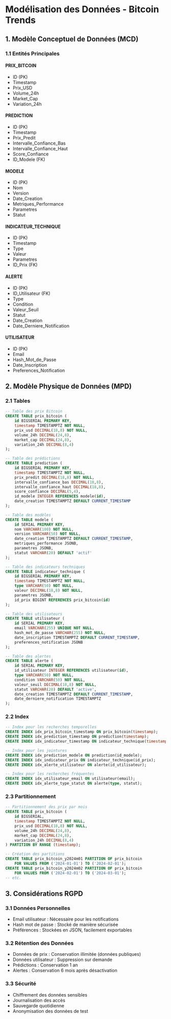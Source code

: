 # Modélisation des Données - Bitcoin Trends

## 1. Modèle Conceptuel de Données (MCD)

### 1.1 Entités Principales

#### PRIX_BITCOIN
- ID (PK)
- Timestamp
- Prix_USD
- Volume_24h
- Market_Cap
- Variation_24h

#### PREDICTION
- ID (PK)
- Timestamp
- Prix_Predit
- Intervalle_Confiance_Bas
- Intervalle_Confiance_Haut
- Score_Confiance
- ID_Modele (FK)

#### MODELE
- ID (PK)
- Nom
- Version
- Date_Creation
- Metriques_Performance
- Parametres
- Statut

#### INDICATEUR_TECHNIQUE
- ID (PK)
- Timestamp
- Type
- Valeur
- Parametres
- ID_Prix (FK)

#### ALERTE
- ID (PK)
- ID_Utilisateur (FK)
- Type
- Condition
- Valeur_Seuil
- Statut
- Date_Creation
- Date_Derniere_Notification

#### UTILISATEUR
- ID (PK)
- Email
- Hash_Mot_de_Passe
- Date_Inscription
- Preferences_Notification

## 2. Modèle Physique de Données (MPD)

### 2.1 Tables

```sql
-- Table des prix Bitcoin
CREATE TABLE prix_bitcoin (
    id BIGSERIAL PRIMARY KEY,
    timestamp TIMESTAMPTZ NOT NULL,
    prix_usd DECIMAL(18,8) NOT NULL,
    volume_24h DECIMAL(24,8),
    market_cap DECIMAL(24,8),
    variation_24h DECIMAL(8,4)
);

-- Table des prédictions
CREATE TABLE prediction (
    id BIGSERIAL PRIMARY KEY,
    timestamp TIMESTAMPTZ NOT NULL,
    prix_predit DECIMAL(18,8) NOT NULL,
    intervalle_confiance_bas DECIMAL(18,8),
    intervalle_confiance_haut DECIMAL(18,8),
    score_confiance DECIMAL(5,4),
    id_modele INTEGER REFERENCES modele(id),
    date_creation TIMESTAMPTZ DEFAULT CURRENT_TIMESTAMP
);

-- Table des modèles
CREATE TABLE modele (
    id SERIAL PRIMARY KEY,
    nom VARCHAR(100) NOT NULL,
    version VARCHAR(50) NOT NULL,
    date_creation TIMESTAMPTZ DEFAULT CURRENT_TIMESTAMP,
    metriques_performance JSONB,
    parametres JSONB,
    statut VARCHAR(20) DEFAULT 'actif'
);

-- Table des indicateurs techniques
CREATE TABLE indicateur_technique (
    id BIGSERIAL PRIMARY KEY,
    timestamp TIMESTAMPTZ NOT NULL,
    type VARCHAR(50) NOT NULL,
    valeur DECIMAL(18,8) NOT NULL,
    parametres JSONB,
    id_prix BIGINT REFERENCES prix_bitcoin(id)
);

-- Table des utilisateurs
CREATE TABLE utilisateur (
    id SERIAL PRIMARY KEY,
    email VARCHAR(255) UNIQUE NOT NULL,
    hash_mot_de_passe VARCHAR(255) NOT NULL,
    date_inscription TIMESTAMPTZ DEFAULT CURRENT_TIMESTAMP,
    preferences_notification JSONB
);

-- Table des alertes
CREATE TABLE alerte (
    id SERIAL PRIMARY KEY,
    id_utilisateur INTEGER REFERENCES utilisateur(id),
    type VARCHAR(50) NOT NULL,
    condition VARCHAR(50) NOT NULL,
    valeur_seuil DECIMAL(18,8) NOT NULL,
    statut VARCHAR(20) DEFAULT 'active',
    date_creation TIMESTAMPTZ DEFAULT CURRENT_TIMESTAMP,
    date_derniere_notification TIMESTAMPTZ
);
```

### 2.2 Index

```sql
-- Index pour les recherches temporelles
CREATE INDEX idx_prix_bitcoin_timestamp ON prix_bitcoin(timestamp);
CREATE INDEX idx_prediction_timestamp ON prediction(timestamp);
CREATE INDEX idx_indicateur_timestamp ON indicateur_technique(timestamp);

-- Index pour les jointures
CREATE INDEX idx_prediction_modele ON prediction(id_modele);
CREATE INDEX idx_indicateur_prix ON indicateur_technique(id_prix);
CREATE INDEX idx_alerte_utilisateur ON alerte(id_utilisateur);

-- Index pour les recherches fréquentes
CREATE INDEX idx_utilisateur_email ON utilisateur(email);
CREATE INDEX idx_alerte_type_statut ON alerte(type, statut);
```

### 2.3 Partitionnement

```sql
-- Partitionnement des prix par mois
CREATE TABLE prix_bitcoin (
    id BIGSERIAL,
    timestamp TIMESTAMPTZ NOT NULL,
    prix_usd DECIMAL(18,8) NOT NULL,
    volume_24h DECIMAL(24,8),
    market_cap DECIMAL(24,8),
    variation_24h DECIMAL(8,4)
) PARTITION BY RANGE (timestamp);

-- Création des partitions
CREATE TABLE prix_bitcoin_y2024m01 PARTITION OF prix_bitcoin
    FOR VALUES FROM ('2024-01-01') TO ('2024-02-01');
CREATE TABLE prix_bitcoin_y2024m02 PARTITION OF prix_bitcoin
    FOR VALUES FROM ('2024-02-01') TO ('2024-03-01');
-- etc.
```

## 3. Considérations RGPD

### 3.1 Données Personnelles
- Email utilisateur : Nécessaire pour les notifications
- Hash mot de passe : Stocké de manière sécurisée
- Préférences : Stockées en JSON, facilement exportables

### 3.2 Rétention des Données
- Données de prix : Conservation illimitée (données publiques)
- Données utilisateur : Suppression sur demande
- Prédictions : Conservation 1 an
- Alertes : Conservation 6 mois après désactivation

### 3.3 Sécurité
- Chiffrement des données sensibles
- Journalisation des accès
- Sauvegarde quotidienne
- Anonymisation des données de test 